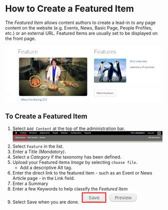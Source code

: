 # How to Create a Featured Item
The *Featured Item* allows content authors to create a lead-in to any page content on the website (e.g. Events, News, Basic Page, People Profiles, etc.) or an external URL. Featured Items are usually set to be displayed on the front page.

![An Example of a Featured Item.](/images/fIex.png)

## To Create a Featured Item
1. Select `Add Content` at the top of the administration bar.
![Add Content Highlighted](/images/ambac.png)
2. Select `Feature` in the list.
3. Enter a Title *(Mandatory)*.
4. Select a *Category* if the taxonomy has been defined.
5. Upload your Featured items *Image* by selecting `choose file`.
    * Add a descriptive Alt tag.
6. Enter the direct link to the featured item - such as an Event or News Article page - in the Link field.
7. Enter a Summary
8. Enter a few Keywords to help classify the *Featured Item*
9. Select Save when you are done.
![Image of Save Button](/images/save.png)
